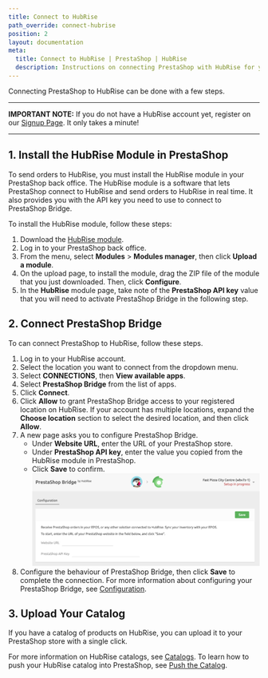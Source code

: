 ```yaml
---
title: Connect to HubRise
path_override: connect-hubrise
position: 2
layout: documentation
meta:
  title: Connect to HubRise | PrestaShop | HubRise
  description: Instructions on connecting PrestaShop with HubRise for your EPOS to work with other apps as a cohesive whole. Connect apps and synchronise your data.
---
```


Connecting PrestaShop to HubRise can be done with a few steps.

---

**IMPORTANT NOTE:** If you do not have a HubRise account yet, register on our [Signup Page](https://manager.hubrise.com/signup). It only takes a minute!

---

## 1. Install the HubRise Module in PrestaShop

To send orders to HubRise, you must install the HubRise module in your PrestaShop back office.
The HubRise module is a software that lets PrestaShop connect to HubRise and send orders to HubRise in real time.
It also provides you with the API key you need to use to connect to PrestaShop Bridge.

To install the HubRise module, follow these steps:

1. Download the [HubRise module](https://drive.google.com/file/d/1sQxhDnqt3Rywv-n-18nqA8O06fSJsKwG/view?usp=sharing).
2. Log in to your PrestaShop back office.
3. From the menu, select **Modules** > **Modules manager**, then click **Upload a module**.
4. On the upload page, to install the module, drag the ZIP file of the module that you just downloaded. Then, click **Configure**.
5. In the **HubRise** module page, take note of the **PrestaShop API key** value that you will need to activate PrestaShop Bridge in the following step.

## 2. Connect PrestaShop Bridge

To can connect PrestaShop to HubRise, follow these steps.

1. Log in to your HubRise account.
1. Select the location you want to connect from the dropdown menu.
1. Select **CONNECTIONS**, then **View available apps**.
1. Select **PrestaShop Bridge** from the list of apps.
1. Click **Connect**.
1. Click **Allow** to grant PrestaShop Bridge access to your registered location on HubRise. If your account has multiple locations, expand the **Choose location** section to select the desired location, and then click **Allow**.
1. A new page asks you to configure PrestaShop Bridge.
   - Under **Website URL**, enter the URL of your PrestaShop store.
   - Under **PrestaShop API key**, enter the value you copied from the HubRise module in PrestaShop.
   - Click **Save** to confirm.
     ![PrestaShop URL and API key](./images/001-prestashop-initial-config.png)
1. Configure the behaviour of PrestaShop Bridge, then click **Save** to complete the connection. For more information about configuring your PrestaShop Bridge, see [Configuration](/apps/prestashop/configuration).

## 3. Upload Your Catalog

If you have a catalog of products on HubRise, you can upload it to your PrestaShop store with a single click.

For more information on HubRise catalogs, see [Catalogs](/docs/catalog). To learn how to push your HubRise catalog into PrestaShop, see [Push the Catalog](/apps/prestashop/push-catalog).

